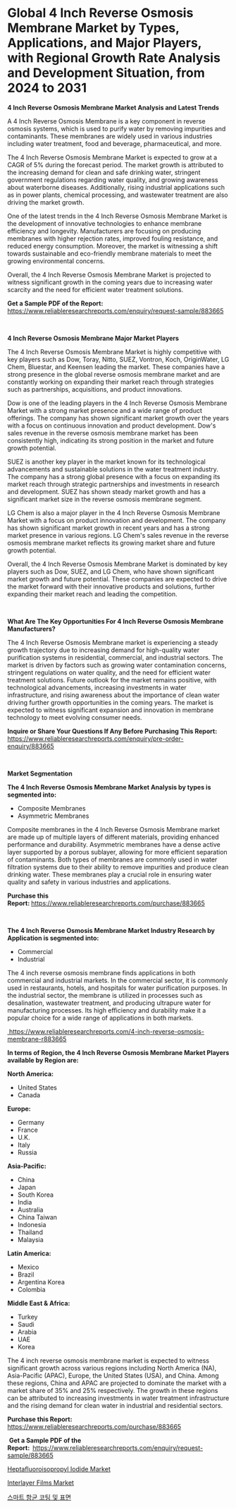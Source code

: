 <p><h1>Global 4 Inch Reverse Osmosis Membrane Market by Types, Applications, and Major Players, with Regional Growth Rate Analysis and Development Situation, from 2024 to 2031</h1></p><p><strong>4 Inch Reverse Osmosis Membrane Market Analysis and Latest Trends</strong></p>
<p><p>A 4 Inch Reverse Osmosis Membrane is a key component in reverse osmosis systems, which is used to purify water by removing impurities and contaminants. These membranes are widely used in various industries including water treatment, food and beverage, pharmaceutical, and more.</p><p>The 4 Inch Reverse Osmosis Membrane Market is expected to grow at a CAGR of 5% during the forecast period. The market growth is attributed to the increasing demand for clean and safe drinking water, stringent government regulations regarding water quality, and growing awareness about waterborne diseases. Additionally, rising industrial applications such as in power plants, chemical processing, and wastewater treatment are also driving the market growth.</p><p>One of the latest trends in the 4 Inch Reverse Osmosis Membrane Market is the development of innovative technologies to enhance membrane efficiency and longevity. Manufacturers are focusing on producing membranes with higher rejection rates, improved fouling resistance, and reduced energy consumption. Moreover, the market is witnessing a shift towards sustainable and eco-friendly membrane materials to meet the growing environmental concerns.</p><p>Overall, the 4 Inch Reverse Osmosis Membrane Market is projected to witness significant growth in the coming years due to increasing water scarcity and the need for efficient water treatment solutions.</p></p>
<p><strong>Get a Sample PDF of the Report:&nbsp;</strong> <a href="https://www.reliableresearchreports.com/enquiry/request-sample/883665">https://www.reliableresearchreports.com/enquiry/request-sample/883665</a></p>
<p>&nbsp;</p>
<p><strong>4 Inch Reverse Osmosis Membrane Major Market Players</strong></p>
<p><p>The 4 Inch Reverse Osmosis Membrane Market is highly competitive with key players such as Dow, Toray, Nitto, SUEZ, Vontron, Koch, OriginWater, LG Chem, Bluestar, and Keensen leading the market. These companies have a strong presence in the global reverse osmosis membrane market and are constantly working on expanding their market reach through strategies such as partnerships, acquisitions, and product innovations.</p><p>Dow is one of the leading players in the 4 Inch Reverse Osmosis Membrane Market with a strong market presence and a wide range of product offerings. The company has shown significant market growth over the years with a focus on continuous innovation and product development. Dow's sales revenue in the reverse osmosis membrane market has been consistently high, indicating its strong position in the market and future growth potential.</p><p>SUEZ is another key player in the market known for its technological advancements and sustainable solutions in the water treatment industry. The company has a strong global presence with a focus on expanding its market reach through strategic partnerships and investments in research and development. SUEZ has shown steady market growth and has a significant market size in the reverse osmosis membrane segment.</p><p>LG Chem is also a major player in the 4 Inch Reverse Osmosis Membrane Market with a focus on product innovation and development. The company has shown significant market growth in recent years and has a strong market presence in various regions. LG Chem's sales revenue in the reverse osmosis membrane market reflects its growing market share and future growth potential.</p><p>Overall, the 4 Inch Reverse Osmosis Membrane Market is dominated by key players such as Dow, SUEZ, and LG Chem, who have shown significant market growth and future potential. These companies are expected to drive the market forward with their innovative products and solutions, further expanding their market reach and leading the competition.</p></p>
<p>&nbsp;</p>
<p><strong>What Are The Key Opportunities For 4 Inch Reverse Osmosis Membrane Manufacturers?</strong></p>
<p><p>The 4 Inch Reverse Osmosis Membrane market is experiencing a steady growth trajectory due to increasing demand for high-quality water purification systems in residential, commercial, and industrial sectors. The market is driven by factors such as growing water contamination concerns, stringent regulations on water quality, and the need for efficient water treatment solutions. Future outlook for the market remains positive, with technological advancements, increasing investments in water infrastructure, and rising awareness about the importance of clean water driving further growth opportunities in the coming years. The market is expected to witness significant expansion and innovation in membrane technology to meet evolving consumer needs.</p></p>
<p><strong>Inquire or Share Your Questions If Any Before Purchasing This Report:</strong> <a href="https://www.reliableresearchreports.com/enquiry/pre-order-enquiry/883665">https://www.reliableresearchreports.com/enquiry/pre-order-enquiry/883665</a></p>
<p>&nbsp;</p>
<p><strong>Market Segmentation</strong></p>
<p><strong>The 4 Inch Reverse Osmosis Membrane Market Analysis by types is segmented into:</strong></p>
<p><ul><li>Composite Membranes</li><li>Asymmetric Membranes</li></ul></p>
<p><p>Composite membranes in the 4 Inch Reverse Osmosis Membrane market are made up of multiple layers of different materials, providing enhanced performance and durability. Asymmetric membranes have a dense active layer supported by a porous sublayer, allowing for more efficient separation of contaminants. Both types of membranes are commonly used in water filtration systems due to their ability to remove impurities and produce clean drinking water. These membranes play a crucial role in ensuring water quality and safety in various industries and applications.</p></p>
<p><strong>Purchase this Report:&nbsp;</strong><a href="https://www.reliableresearchreports.com/purchase/883665">https://www.reliableresearchreports.com/purchase/883665</a></p>
<p>&nbsp;</p>
<p><strong>The 4 Inch Reverse Osmosis Membrane Market Industry Research by Application is segmented into:</strong></p>
<p><ul><li>Commercial</li><li>Industrial</li></ul></p>
<p><p>The 4 inch reverse osmosis membrane finds applications in both commercial and industrial markets. In the commercial sector, it is commonly used in restaurants, hotels, and hospitals for water purification purposes. In the industrial sector, the membrane is utilized in processes such as desalination, wastewater treatment, and producing ultrapure water for manufacturing processes. Its high efficiency and durability make it a popular choice for a wide range of applications in both markets.</p></p>
<p><a href="https://www.reliableresearchreports.com/4-inch-reverse-osmosis-membrane-r883665">&nbsp;https://www.reliableresearchreports.com/4-inch-reverse-osmosis-membrane-r883665</a></p>
<p><strong>In terms of Region, the 4 Inch Reverse Osmosis Membrane Market Players available by Region are:</strong></p>
<p>
    <p> <strong> North America: </strong>
        <ul>
            <li>United States</li>
            <li>Canada</li>
        </ul>
        </p> 
    <p> <strong> Europe: </strong>
        <ul>
            <li>Germany</li>
            <li>France</li>
            <li>U.K.</li>
            <li>Italy</li>
            <li>Russia</li>
        </ul>
        </p> 
    <p> <strong> Asia-Pacific: </strong>
        <ul>
            <li>China</li>
            <li>Japan</li>
            <li>South Korea</li>
            <li>India</li>
            <li>Australia</li>
            <li>China Taiwan</li>
            <li>Indonesia</li>
            <li>Thailand</li>
            <li>Malaysia</li>
        </ul>
        </p> 
    <p> <strong> Latin America: </strong>
        <ul>
            <li>Mexico</li>
            <li>Brazil</li>
            <li>Argentina Korea</li>
            <li>Colombia</li>
        </ul>
        </p> 
    <p> <strong> Middle East & Africa: </strong>
        <ul>
            <li>Turkey</li>
            <li>Saudi</li>
            <li>Arabia</li>
            <li>UAE</li>
            <li>Korea</li>
        </ul>
    </p>
    </p>
<p><p>The 4 inch reverse osmosis membrane market is expected to witness significant growth across various regions including North America (NA), Asia-Pacific (APAC), Europe, the United States (USA), and China. Among these regions, China and APAC are projected to dominate the market with a market share of 35% and 25% respectively. The growth in these regions can be attributed to increasing investments in water treatment infrastructure and the rising demand for clean water in industrial and residential sectors.</p></p>
<p><strong>Purchase this Report: </strong><a href="https://www.reliableresearchreports.com/purchase/883665">https://www.reliableresearchreports.com/purchase/883665</a></p>
<p>&nbsp;<strong>Get a Sample PDF of the Report:&nbsp;&nbsp;</strong><a href="https://www.reliableresearchreports.com/enquiry/request-sample/883665">https://www.reliableresearchreports.com/enquiry/request-sample/883665</a></p>
<p><strong></strong></p>
<p><p><a href="https://github.com/LitzyGulgowski2023/Market-Research-Report-List-1/blob/main/heptafluoroisopropyl-iodide-market.md">Heptafluoroisopropyl Iodide Market</a></p><p><a href="https://github.com/zkngisync/Market-Research-Report-List-1/blob/main/interlayer-films-market.md">Interlayer Films Market</a></p><p><a href="https://github.com/OliverBarry1954/Market-Research-Report-List-1/blob/main/5731880141422.md">스마트 항균 코팅 및 표면</a></p></p>